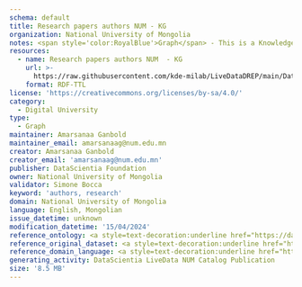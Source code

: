 ```yaml
---
schema: default
title: Research papers authors NUM - KG
organization: National University of Mongolia
notes: <span style='color:RoyalBlue'>Graph</span> - This is a Knowledge Graph, created by the National University of Mongolia (NUM), that includes information about the authors of research papers published by the National University of Mongolia.
resources:
  - name: Research papers authors NUM  - KG
    url: >-
      https://raw.githubusercontent.com/kde-milab/LiveDataDREP/main/Data%20Resources/paper-authors-kg.ttl
    format: RDF-TTL
license: 'https://creativecommons.org/licenses/by-sa/4.0/'
category:
  - Digital University
type:
  - Graph
maintainer: Amarsanaa Ganbold
maintainer_email: amarsanaag@num.edu.mn
creator: Amarsanaa Ganbold
creator_email: 'amarsanaag@num.edu.mn'
publisher: DataScientia Foundation
owner: National University of Mongolia
validator: Simone Bocca
keyword: 'authors, research'
domain: National University of Mongolia
language: English, Mongolian
issue_datetime: unknown
modification_datetime: '15/04/2024'
reference_ontology: <a style=text-decoration:underline href="https://datascientiafoundation.github.io/LiveDataNUM/datasets/NUM-DU-ontology/">NUM-DU-ontology</a>
reference_original_dataset: <a style=text-decoration:underline href="https://datascientiafoundation.github.io/LiveDataNUM/datasets/papers-authors/">Research papers authors NUM/a>
reference_domain_language: <a style=text-decoration:underline href="https://datascientiafoundation.github.io/LiveDataNUM/datasets/DU-NUM-language/">Digital University Concepts NUM</a>
generating_activity: DataScientia LiveData NUM Catalog Publication
size: '8.5 MB'
---
```

